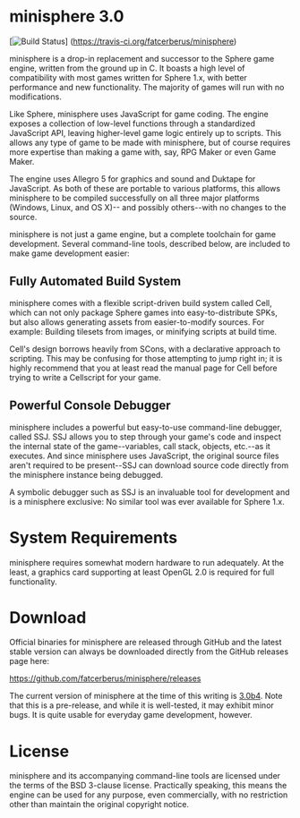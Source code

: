 minisphere 3.0
==============

[![Build Status](https://travis-ci.org/fatcerberus/minisphere.svg?branch=master)]
(https://travis-ci.org/fatcerberus/minisphere)

minisphere is a drop-in replacement and successor to the Sphere game engine,
written from the ground up in C.  It boasts a high level of compatibility with
most games written for Sphere 1.x, with better performance and new functionality.
The majority of games will run with no modifications.

Like Sphere, minisphere uses JavaScript for game coding.  The engine exposes a
collection of low-level functions through a standardized JavaScript API, leaving
higher-level game logic entirely up to scripts. This allows any type of game to
be made with minisphere, but of course requires more expertise than making a
game with, say, RPG Maker or even Game Maker.

The engine uses Allegro 5 for graphics and sound and Duktape for JavaScript. As
both of these are portable to various platforms, this allows minisphere to be
compiled successfully on all three major platforms (Windows, Linux, and OS X)--
and possibly others--with no changes to the source.

minisphere is not just a game engine, but a complete toolchain for game
development. Several command-line tools, described below, are included to make
game development easier:

Fully Automated Build System
----------------------------

minisphere comes with a flexible script-driven build system called Cell, which
can not only package Sphere games into easy-to-distribute SPKs, but also allows
generating assets from easier-to-modify sources.  For example: Building tilesets
from images, or minifying scripts at build time.

Cell's design borrows heavily from SCons, with a declarative approach to
scripting. This may be confusing for those attempting to jump right in; it is
highly recommend that you at least read the manual page for Cell before trying
to write a Cellscript for your game.

Powerful Console Debugger
-------------------------

minisphere includes a powerful but easy-to-use command-line debugger, called
SSJ. SSJ allows you to step through your game's code and inspect the internal
state of the game--variables, call stack, objects, etc.--as it executes.  And
since minisphere uses JavaScript, the original source files aren't required to
be present--SSJ can download source code directly from the minisphere instance
being debugged.

A symbolic debugger such as SSJ is an invaluable tool for development and is a
minisphere exclusive: No similar tool was ever available for Sphere 1.x.


System Requirements
===================

minisphere requires somewhat modern hardware to run adequately.  At the least, a
graphics card supporting at least OpenGL 2.0 is required for full functionality.


Download
========

Official binaries for minisphere are released through GitHub and the latest
stable version can always be downloaded directly from the GitHub releases page
here:

<https://github.com/fatcerberus/minisphere/releases>

The current version of minisphere at the time of this writing is
[3.0b4](https://github.com/fatcerberus/minisphere/releases/tag/v3.0b4). Note
that this is a pre-release, and while it is well-tested, it may exhibit minor
bugs. It is quite usable for everyday game development, however.


License
=======

minisphere and its accompanying command-line tools are licensed under the terms
of the BSD 3-clause license. Practically speaking, this means the engine can be
used for any purpose, even commercially, with no restriction other than maintain
the original copyright notice.
